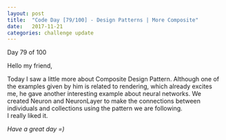 ```yaml
---
layout: post
title:  "Code Day [79/100] - Design Patterns | More Composite"
date:   2017-11-21
categories: challenge update
---
```


Day 79 of 100

Hello my friend,

Today I saw a little more about Composite Design Pattern. Although one of the examples given by him is related to rendering, which already excites me, he gave another interesting example about neural networks. We created Neuron and NeuronLayer to make the connections between individuals and collections using the pattern we are following.  
I really liked it.

_Have a great day =)_